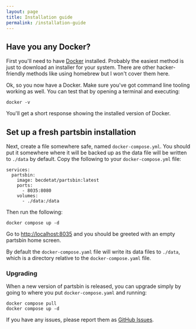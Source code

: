 ```yaml
---
layout: page
title: Installation guide
permalink: /installation-guide
---
```


## Have you any Docker?

First you'll need to have [Docker](https://www.docker.com/) installed. Probably the easiest method is just to download an installer for your system. There are other hacker-friendly methods like using homebrew but I won't cover them here.

Ok, so you now have a Docker. Make sure you've got command line tooling working as well. You can test that by opening a terminal and executing:

```
docker -v
```

You'll get a short response showing the installed version of Docker.

## Set up a fresh partsbin installation
Next, create a file somewhere safe, named `docker-compose.yml`. You should put it somewhere where it will be backed up as the data file will be written to `./data` by default. Copy the following to your `docker-compose.yml` file:

```
services:
  partsbin:
    image: becdetat/partsbin:latest
    ports:
      - 8035:8080
    volumes:
      - ./data:/data
```

Then run the following:

```
docker compose up -d
```

Go to <http://localhost:8035> and you should be greeted with an empty partsbin home screen.

By default the `docker-compose.yaml` file will write its data files to `./data`, which is a directory relative to the `docker-compose.yaml` file.

### Upgrading

When a new version of partsbin is released, you can upgrade simply by going to where you put `docker-compose.yaml` and running:

```
docker compose pull
docker compose up -d
```

If you have any issues, please report them as [GitHub Issues](https://github.com/becdetat/partsbin/issues).
